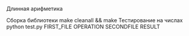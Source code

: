 Длинная арифметика

Сборка библиотеки make cleanall && make
Тестирование на числах python test.py FIRST_FILE OPERATION SECONDFILE RESULT
